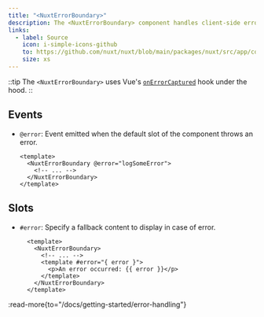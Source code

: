 ```yaml
---
title: "<NuxtErrorBoundary>"
description: The <NuxtErrorBoundary> component handles client-side errors happening in its default slot.
links:
  - label: Source
    icon: i-simple-icons-github
    to: https://github.com/nuxt/nuxt/blob/main/packages/nuxt/src/app/components/nuxt-error-boundary.ts
    size: xs
---
```


::tip
The `<NuxtErrorBoundary>` uses Vue's [`onErrorCaptured`](https://vuejs.org/api/composition-api-lifecycle.html#onerrorcaptured) hook under the hood.
::

## Events

- `@error`: Event emitted when the default slot of the component throws an error.

  ```vue
  <template>
    <NuxtErrorBoundary @error="logSomeError">
      <!-- ... -->
    </NuxtErrorBoundary>
  </template>
  ```

## Slots

- `#error`: Specify a fallback content to display in case of error.

  ```vue
    <template>
      <NuxtErrorBoundary>
        <!-- ... -->
        <template #error="{ error }">
          <p>An error occurred: {{ error }}</p>
        </template>
      </NuxtErrorBoundary>
    </template>
  ```

:read-more{to="/docs/getting-started/error-handling"}
